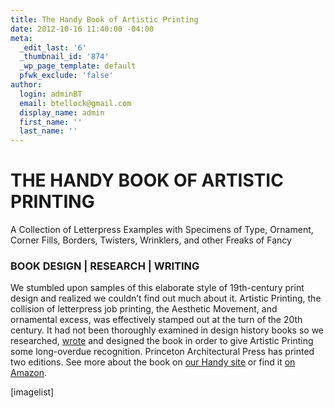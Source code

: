```yaml
---
title: The Handy Book of Artistic Printing
date: 2012-10-16 11:40:00 -04:00
meta:
  _edit_last: '6'
  _thumbnail_id: '874'
  _wp_page_template: default
  pfwk_exclude: 'false'
author:
  login: adminBT
  email: btellock@gmail.com
  display_name: admin
  first_name: ''
  last_name: ''
---
```


<h1>THE HANDY BOOK OF ARTISTIC PRINTING</h1>
A Collection of Letterpress Examples with Specimens of Type, Ornament,<br />
Corner Fills, Borders, Twisters, Wrinklers, and other Freaks of Fancy


<h3>BOOK DESIGN | RESEARCH | WRITING</h3>
We stumbled upon samples of this elaborate style of 19th-century print design and realized we couldn’t find out much about it. Artistic Printing, the collision of letterpress job printing, the Aesthetic Movement, and ornamental excess, was effectively stamped out at the turn of the 20th century. It had not been thoroughly examined in design history books so we researched, <a href=" http://thegraphicsoffice.com/the-handy-book…istic-printing/ ">wrote</a> and designed the book in order to give Artistic Printing some long-overdue recognition. Princeton Architectural Press has printed two editions. See more about the book on <a href="http://www.artisticprintingbook.com/tour-the-book.htm" target="_blank">our Handy site</a> or find it <a href="http://www.amazon.com/The-Handy-Book-Artistic-Printing/dp/1568987056" target="_blank">on Amazon</a>.


[imagelist]
